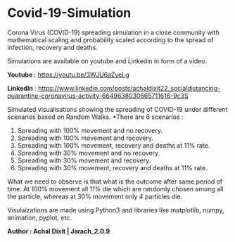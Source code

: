 # Covid-19-Simulation

Corona Virus (COVID-19) spreading simulation in a close community with mathematical scaling and probability scaled according to the spread of infection, recovery and deaths.

Simulations are available on youtube and Linkedin in form of a video. 

**Youtube**  : https://youtu.be/3WJU6aZyeLg

**LinkedIn** : https://www.linkedin.com/posts/achaldixit22_socialdistancing-quarantine-coronavirus-activity-6649638030665711616-9c3S

Simulated visualisations showing the spreading of COVID-19 under different scenarios based on Random Walks.
*There are 6 scenarios : 
  1. Spreading with 100% movement and no recovery.
  2. Spreading with 100% movement and recovery.
  3. Spreading with 100% movement, recovery and deaths at 11% rate.
  4. Spreading with 30% movement and no recovery.
  5. Spreading with 30% movement and recovery.
  6. Spreading with 30% movement, recovery and deaths at 11% rate.

What we need to observe is that what is the outcome after same period of time. At 100% movement all 11% die which are randomly chosen among all the particle, whereas at 30% movement only 4 particles die.

Visulaizations are made using Python3 and libraries like matplotlib, numpy, animation, pyplot, etc.

**Author : Achal Dixit | Jarach_2.0.9**
